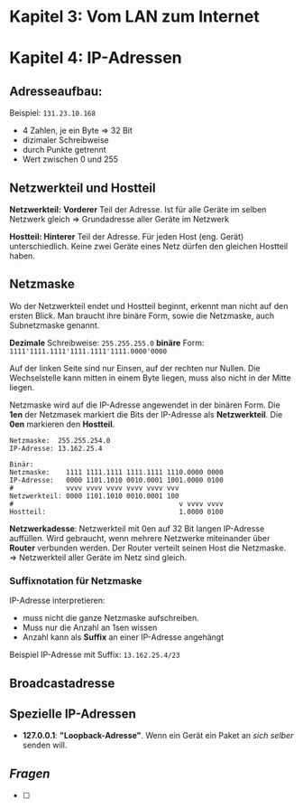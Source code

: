 # Kapitel 3:  Vom LAN zum Internet



# Kapitel 4:  IP-Adressen

## Adresseaufbau:

Beispiel:
````131.23.10.168````

- 4 Zahlen, je ein Byte => 32 Bit
- dizimaler Schreibweise
- durch Punkte getrennt
- Wert zwischen 0 und 255

## Netzwerkteil und Hostteil
**Netzwerkteil:**
  **Vorderer** Teil der Adresse. Ist für alle Geräte im selben Netzwerk gleich => Grundadresse aller Geräte im Netzwerk

**Hostteil:
  Hinterer** Teil der Adresse. Für jeden Host (eng. Gerät) unterschiedlich. Keine zwei Geräte eines Netz dürfen den gleichen Hostteil haben.
  
## Netzmaske

Wo der Netzwerkteil endet und Hostteil beginnt, erkennt man nicht auf den ersten Blick. Man braucht ihre binäre Form, sowie die Netzmaske, auch Subnetzmaske genannt.

__Dezimale__ Schreibweise:
`255.255.255.0`
__binäre__ Form:
`1111'1111.1111'1111.1111'1111.0000'0000`

Auf der linken Seite sind nur Einsen, auf der rechten nur Nullen. Die Wechselstelle kann mitten in einem Byte liegen, muss also nicht in der Mitte liegen.


Netzmaske wird auf die IP-Adresse angewendet in der binären Form. Die __1en__ der Netzmasek markiert die Bits der IP-Adresse als __Netzwerkteil__. Die __0en__ markieren den __Hostteil__.

```
Netzmaske:  255.255.254.0
IP-Adresse: 13.162.25.4

Binär:
Netzmaske:    1111 1111.1111 1111.1111 1110.0000 0000
IP-Adresse:   0000 1101.1010 0010.0001 1001.0000 0100
#             vvvv vvvv vvvv vvvv vvvv vvv
Netzwerkteil: 0000 1101.1010 0010.0001 100
#                                         v vvvv vvvv
Hostteil:                                 1.0000 0100
```

__Netzwerkadesse__: Netzwerkteil mit 0en auf 32 Bit langen IP-Adresse auffüllen. Wird gebraucht, wenn mehrere Netzwerke miteinander über __Router__ verbunden werden. Der Router verteilt seinen Host die Netzmaske. => Netzwerkteil aller Geräte im Netz sind gleich.

### Suffixnotation für Netzmaske

IP-Adresse interpretieren:

  - muss nicht die ganze Netzmaske aufschreiben.
  - Muss nur die Anzahl an 1sen wissen
  - Anzahl kann als __Suffix__ an einer IP-Adresse angehängt

Beispiel IP-Adresse mit Suffix:
`13.162.25.4/23`


## Broadcastadresse



## Spezielle IP-Adressen

- __127.0.0.1__:
 __"Loopback-Adresse"__. Wenn ein Gerät ein Paket an _sich selber_ senden will.


## ***Fragen***

- [ ] 
